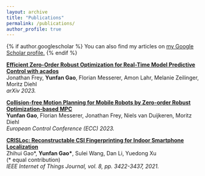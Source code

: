 ```yaml
---
layout: archive
title: "Publications"
permalink: /publications/
author_profile: true
---
```


{% if author.googlescholar %}
  You can also find my articles on <u><a href="{{author.googlescholar}}">my Google Scholar profile</a>.</u>
{% endif %}


<b>[Efficient Zero-Order Robust Optimization for Real-Time Model Predictive Control with acados](https://arxiv.org/abs/2311.04557)</b> <br>
Jonathan Frey, <b>Yunfan Gao</b>, Florian Messerer, Amon Lahr, Melanie Zeilinger, Moritz Diehl<br>
<i>arXiv 2023.</i>


<b>[Collision-free Motion Planning for Mobile Robots by Zero-order Robust Optimization-based MPC](https://doi.org/10.23919/ECC57647.2023.10178311)</b> <br>
<b>Yunfan Gao</b>, Florian Messerer, Jonathan Frey, Niels van Duijkeren, Moritz Diehl<br>
<i>European Control Conference (ECC) 2023.</i>


<b>[CRISLoc: Reconstructable CSI Fingerprinting for Indoor Smartphone Localization](https://doi.org/10.1109/JIOT.2020.3022573)</b> <br>
Zhihui Gao\*, <b>Yunfan Gao\*</b>, Sulei Wang, Dan Li, Yuedong Xu<br>
(\* equal contribution)<br>
<i>IEEE Internet of Things Journal, vol. 8, pp. 3422-3437, 2021.</i>